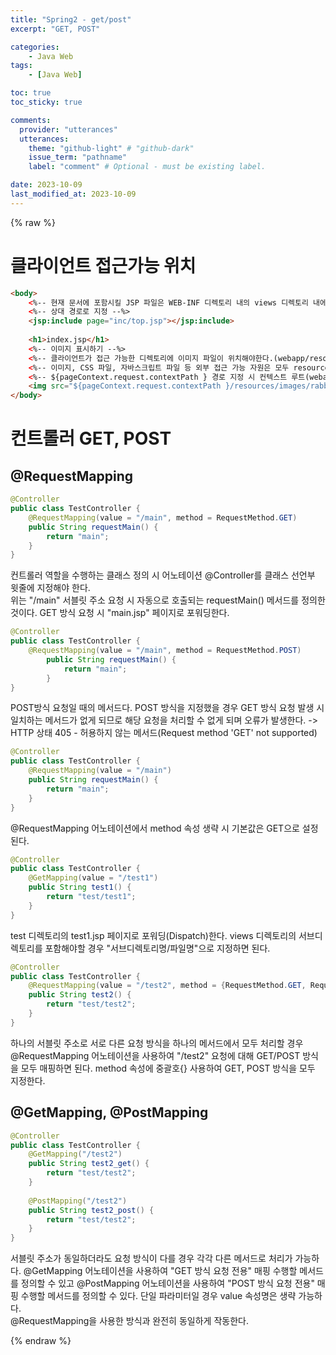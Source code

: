```yaml
---
title: "Spring2 - get/post"
excerpt: "GET, POST"

categories:
    - Java Web
tags:
    - [Java Web]

toc: true
toc_sticky: true

comments:
  provider: "utterances"
  utterances:
    theme: "github-light" # "github-dark"
    issue_term: "pathname"
    label: "comment" # Optional - must be existing label.

date: 2023-10-09
last_modified_at: 2023-10-09
---
```

{% raw %}

# 클라이언트 접근가능 위치
```html
<body>
	<%-- 현재 문서에 포함시킬 JSP 파일은 WEB-INF 디렉토리 내의 views 디렉토리 내에 위치해야한다. --%>
	<%-- 상대 경로로 지정 --%>
	<jsp:include page="inc/top.jsp"></jsp:include>
	
	<h1>index.jsp</h1>
	<%-- 이미지 표시하기 --%>
	<%-- 클라이언트가 접근 가능한 디렉토리에 이미지 파일이 위치해야한다.(webapp/resources) --%>
	<%-- 이미지, CSS 파일, 자바스크립트 파일 등 외부 접근 가능 자원은 모두 resources 에 위치한다. --%>
	<%-- ${pageContext.request.contextPath } 경로 지정 시 컨텍스트 루트(webapp 디렉토리)를 가리킨다. --%>
	<img src="${pageContext.request.contextPath }/resources/images/rabbit.png">
</body>
```

# 컨트롤러 GET, POST
## @RequestMapping
```java
@Controller
public class TestController {
	@RequestMapping(value = "/main", method = RequestMethod.GET)
	public String requestMain() {
		return "main";
	}	
}
```
컨트롤러 역할을 수행하는 클래스 정의 시 어노테이션 @Controller를 클래스 선언부 윗줄에 지정해야 한다.  
위는 "/main" 서블릿 주소 요청 시 자동으로 호출되는 requestMain() 메서드를 정의한 것이다. GET 방식 요청 시 "main.jsp" 페이지로 포워딩한다.  

```java
@Controller
public class TestController {
    @RequestMapping(value = "/main", method = RequestMethod.POST)
    	public String requestMain() {
    		return "main";
    	}
}
```
POST방식 요청일 때의 메서드다. POST 방식을 지정했을 경우 GET 방식 요청 발생 시 일치하는 메서드가 없게 되므로 해당 요청을 처리할 수 없게 되며 오류가 발생한다. ->  HTTP 상태 405 - 허용하지 않는 메서드(Request method 'GET' not supported)  

```java
@Controller
public class TestController {
	@RequestMapping(value = "/main")
	public String requestMain() {
		return "main";
	}
}
``` 
@RequestMapping 어노테이션에서 method 속성 생략 시 기본값은 GET으로 설정된다.  

```java
@Controller
public class TestController {
	@GetMapping(value = "/test1")
	public String test1() {
		return "test/test1";
	}
}
``` 
test 디렉토리의 test1.jsp 페이지로 포워딩(Dispatch)한다. views 디렉토리의 서브디렉토리를 포함해야할 경우 "서브디렉토리명/파일명"으로 지정하면 된다.  

```java
@Controller
public class TestController {
	@RequestMapping(value = "/test2", method = {RequestMethod.GET, RequestMethod.POST})
	public String test2() {
		return "test/test2";
	}
}
```
하나의 서블릿 주소로 서로 다른 요청 방식을 하나의 메서드에서 모두 처리할 경우 @RequestMapping 어노테이션을 사용하여 "/test2" 요청에 대해 GET/POST 방식을 모두 매핑하면 된다. method 속성에 중괄호{} 사용하여 GET, POST 방식을 모두 지정한다.  


## @GetMapping, @PostMapping
```java
@Controller
public class TestController {
	@GetMapping("/test2")
	public String test2_get() {
		return "test/test2";
	}
	
	@PostMapping("/test2")
	public String test2_post() {
		return "test/test2";
	}
}
```
서블릿 주소가 동일하더라도 요청 방식이 다를 경우 각각 다른 메서드로 처리가 가능하다. @GetMapping 어노테이션을 사용하여 "GET 방식 요청 전용" 매핑 수행할 메서드를 정의할 수 있고 @PostMapping 어노테이션을 사용하여 "POST 방식 요청 전용" 매핑 수행할 메서드를 정의할 수 있다. 단일 파라미터일 경우 value 속성명은 생략 가능하다.  
@RequestMapping을 사용한 방식과 완전히 동일하게 작동한다.  






{% endraw %}
